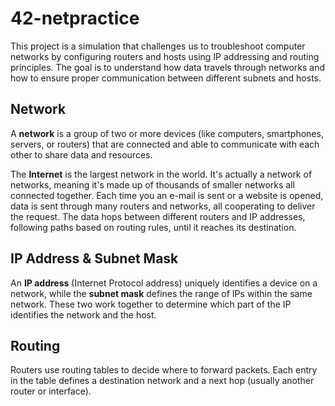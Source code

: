 # 42-netpractice
This project is a simulation that challenges us to troubleshoot computer networks by configuring routers and hosts using IP addressing and routing principles. The goal is to understand how data travels through networks and how to ensure proper communication between different subnets and hosts.

## Network
A **network** is a group of two or more devices (like computers, smartphones, servers, or routers) that are connected and able to communicate with each other to share data and resources.

The **Internet** is the largest network in the world. It's actually a network of networks, meaning it's made up of thousands of smaller networks all connected together.
Each time you an e-mail is sent or a website is opened, data is sent through many routers and networks, all cooperating to deliver the request. The data hops between different routers and IP addresses, following paths based on routing rules, until it reaches its destination.

## IP Address & Subnet Mask
An **IP address** (Internet Protocol address) uniquely identifies a device on a network, while the **subnet mask** defines the range of IPs within the same network. These two work together to determine which part of the IP identifies the network and the host.

## Routing
Routers use routing tables to decide where to forward packets. Each entry in the table defines a destination network and a next hop (usually another router or interface).
